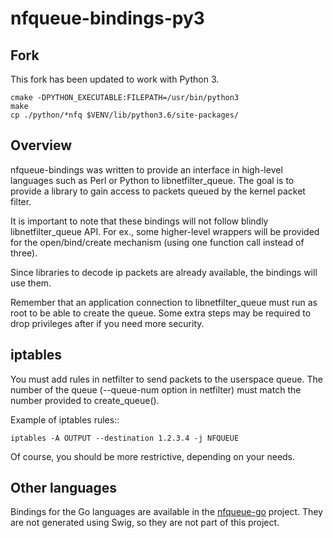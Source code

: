 # nfqueue-bindings-py3

## Fork

This fork has been updated to work with Python 3.

```
cmake -DPYTHON_EXECUTABLE:FILEPATH=/usr/bin/python3
make
cp ./python/*nfq $VENV/lib/python3.6/site-packages/
```

## Overview

nfqueue-bindings was written to provide an interface in high-level
languages such as Perl or Python to libnetfilter_queue.
The goal is to provide a library to gain access to packets queued by
the kernel packet filter.

It is important to note that these bindings will not follow blindly
libnetfilter_queue API. For ex., some higher-level wrappers will be provided
for the open/bind/create mechanism (using one function call instead of
three).

Since libraries to decode ip packets are already available, the bindings
will use them.

Remember that an application connection to libnetfilter_queue must run as
root to be able to create the queue. Some extra steps may be required
to drop privileges after if you need more security.

## iptables

You must add rules in netfilter to send packets to the userspace queue.
The number of the queue (--queue-num option in netfilter) must match the
number provided to create_queue().

Example of iptables rules::

    iptables -A OUTPUT --destination 1.2.3.4 -j NFQUEUE

Of course, you should be more restrictive, depending on your needs.

## Other languages

Bindings for the Go languages are available in the
[nfqueue-go](https://github.com/chifflier/nfqueue-go) project. They are not
generated using Swig, so they are not part of this project.
